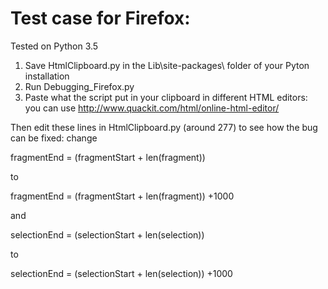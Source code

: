 # Test case for Firefox: 

Tested on Python 3.5 
1) Save HtmlClipboard.py in the Lib\site-packages\ folder of your Pyton installation
2) Run Debugging_Firefox.py
3) Paste what the script put in your clipboard in different HTML editors: you can use http://www.quackit.com/html/online-html-editor/

Then edit these lines in HtmlClipboard.py (around 277) to see how the bug can be fixed:
change 

  fragmentEnd = (fragmentStart + len(fragment))

to 

  fragmentEnd = (fragmentStart + len(fragment)) +1000


and 

  selectionEnd = (selectionStart + len(selection)) 

to 

  selectionEnd = (selectionStart + len(selection)) +1000


